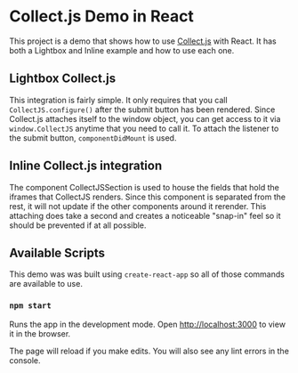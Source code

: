 # Collect.js Demo in React

This project is a demo that shows how to use
[Collect.js](https://integratepayments.transactiongateway.com/merchants/resources/integration/integration_portal.php?tid=a4c6252a0a986e8974ea55c54d2bddf5#cjs_methodology) with React.
It has both a Lightbox and Inline example and how to use each one. 

## Lightbox Collect.js

This integration is fairly simple. It only requires that you call `CollectJS.configure()` after the submit button has
been rendered. Since Collect.js attaches itself to the window object, you can get access to it via `window.CollectJS`
anytime that you need to call it. To attach the listener to the submit button, `componentDidMount` is used. 

## Inline Collect.js integration

The component CollectJSSection is used to house the fields that hold the iframes that CollectJS renders.
Since this component is separated from the rest, it will not update if the other components around it rerender. 
This attaching does take a second and creates a noticeable "snap-in" feel so it should be prevented if at all possible. 

## Available Scripts
This demo was was built using `create-react-app` so all of those commands are available to use.

### `npm start`

Runs the app in the development mode.
Open [http://localhost:3000](http://localhost:3000) to view it in the browser.

The page will reload if you make edits.
You will also see any lint errors in the console.

